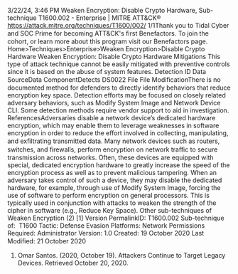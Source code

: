 3/22/24, 3:46 PM Weaken Encryption: Disable Crypto Hardware, Sub-technique T1600.002 - Enterprise | MITRE ATT&CK®
https://attack.mitre.org/techniques/T1600/002/ 1/1Thank you to Tidal Cyber and SOC Prime for becoming ATT&CK's ﬁrst Benefactors. To join the cohort, or learn more about this program visit our
Benefactors page.
Home>Techniques>Enterprise>Weaken Encryption>Disable Crypto Hardware
Weaken Encryption: Disable Crypto Hardware
Mitigations
This type of attack technique cannot be easily mitigated with preventive controls since it is based on the abuse of system features.
Detection
ID Data SourceData ComponentDetects
DS0022 File File
ModiﬁcationThere is no documented method for defenders to directly identify behaviors that reduce
encryption key space. Detection efforts may be focused on closely related adversary behaviors,
such as Modify System Image and Network Device CLI. Some detection methods require
vendor support to aid in investigation.
ReferencesAdversaries disable a network device’s dedicated hardware encryption, which may enable them to leverage weaknesses in software
encryption in order to reduce the effort involved in collecting, manipulating, and exﬁltrating transmitted data.
Many network devices such as routers, switches, and ﬁrewalls, perform encryption on network traﬃc to secure transmission across
networks. Often, these devices are equipped with special, dedicated encryption hardware to greatly increase the speed of the encryption
process as well as to prevent malicious tampering. When an adversary takes control of such a device, they may disable the dedicated
hardware, for example, through use of Modify System Image, forcing the use of software to perform encryption on general processors. This
is typically used in conjunction with attacks to weaken the strength of the cipher in software (e.g., Reduce Key Space). Other sub-techniques of Weaken Encryption (2)
[1]
Version PermalinkID: T1600.002
Sub-technique of:  T1600
 
Tactic: Defense Evasion
 
Platforms: Network
 
Permissions Required: Administrator
Version: 1.0
Created: 19 October 2020
Last Modiﬁed: 21 October 2020
1. Omar Santos. (2020, October 19). Attackers Continue to
Target Legacy Devices. Retrieved October 20, 2020.